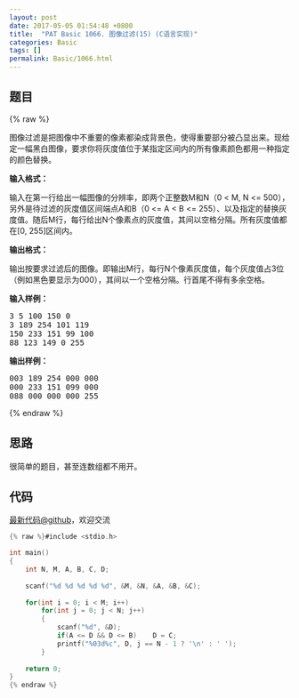 ```yaml
---
layout: post
date: 2017-05-05 01:54:48 +0800
title:  "PAT Basic 1066. 图像过滤(15) (C语言实现)"
categories: Basic
tags: []
permalink: Basic/1066.html
---
```


## 题目

{% raw %}<div id="problemContent">
<p>图像过滤是把图像中不重要的像素都染成背景色，使得重要部分被凸显出来。现给定一幅黑白图像，要求你将灰度值位于某指定区间内的所有像素颜色都用一种指定的颜色替换。</p>
<p><b>
输入格式：
</b></p>
<p>
输入在第一行给出一幅图像的分辨率，即两个正整数M和N（0 &lt; M, N &lt;= 500），另外是待过滤的灰度值区间端点A和B（0 &lt;= A &lt; B &lt;= 255）、以及指定的替换灰度值。随后M行，每行给出N个像素点的灰度值，其间以空格分隔。所有灰度值都在[0, 255]区间内。
</p>
<p><b>
输出格式：
</b></p>
<p>
输出按要求过滤后的图像。即输出M行，每行N个像素灰度值，每个灰度值占3位（例如黑色要显示为000），其间以一个空格分隔。行首尾不得有多余空格。
</p>
<b>输入样例：</b><pre>
3 5 100 150 0
3 189 254 101 119
150 233 151 99 100
88 123 149 0 255
</pre>
<b>输出样例：</b><pre>
003 189 254 000 000
000 233 151 099 000
088 000 000 000 255
</pre>
</div>{% endraw %}

## 思路

很简单的题目，甚至连数组都不用开。

## 代码

[最新代码@github](https://github.com/OliverLew/PAT/blob/master/PATBasic/1066.c)，欢迎交流
```c
{% raw %}#include <stdio.h>

int main()
{
    int N, M, A, B, C, D;
    
    scanf("%d %d %d %d %d", &M, &N, &A, &B, &C);
    
    for(int i = 0; i < M; i++)
        for(int j = 0; j < N; j++)
        {
            scanf("%d", &D);
            if(A <= D && D <= B)    D = C;
            printf("%03d%c", D, j == N - 1 ? '\n' : ' ');
        }
    
    return 0;
}
{% endraw %}
```